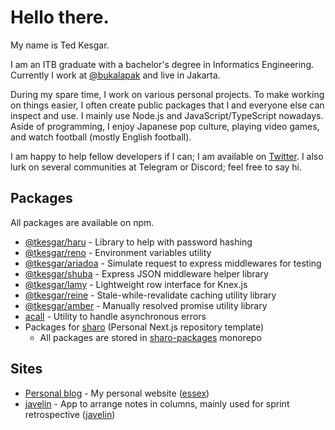 # Hello there.

My name is Ted Kesgar.

I am an ITB graduate with a bachelor's degree in Informatics Engineering. Currently I work at [@bukalapak](https://github.com/bukalapak) and live in Jakarta.

During my spare time, I work on various personal projects. To make working on things easier, I often create public packages that I and everyone else can inspect and use. I mainly use Node.js and JavaScript/TypeScript nowadays. Aside of programming, I enjoy Japanese pop culture, playing video games, and watch football (mostly English football).

I am happy to help fellow developers if I can; I am available on [Twitter](https://twitter.com/tkesgar). I also lurk on several communities at Telegram or Discord; feel free to say hi.

## Packages

All packages are available on npm.

- [@tkesgar/haru](https://github.com/tkesgar/haru) - Library to help with password hashing
- [@tkesgar/reno](https://github.com/tkesgar/reno) - Environment variables utility
- [@tkesgar/ariadoa](https://github.com/tkesgar/ariadoa) - Simulate request to express middlewares for testing
- [@tkesgar/shuba](https://github.com/tkesgar/shuba) - Express JSON middleware helper library
- [@tkesgar/lamy](https://github.com/tkesgar/lamy) - Lightweight row interface for Knex.js
- [@tkesgar/reine](https://github.com/tkesgar/reine) - Stale-while-revalidate caching utility library
- [@tkesgar/amber](https://github.com/tkesgar/amber) - Manually resolved promise utility library
- [acall](https://github.com/tkesgar/acall) - Utility to handle asynchronous errors
- Packages for [sharo](https://github.com/tkesgar/sharo) (Personal Next.js repository template)
  - All packages are stored in [sharo-packages](https://github.com/tkesgar/sharo-packages) monorepo

## Sites

- [Personal blog](https://blog.tkesgar.space) - My personal website ([essex](https://github.com/tkesgar/essex))
- [javelin](https://javelin.tkesgar.com) - App to arrange notes in columns, mainly used for sprint retrospective ([javelin](https://github.com/tkesgar/javelin))
